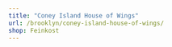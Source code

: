```yaml
---
title: "Coney Island House of Wings"
url: /brooklyn/coney-island-house-of-wings/
shop: Feinkost
---
```

